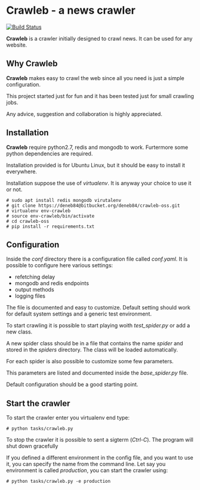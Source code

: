 # Crawleb - a news crawler

[![Build Status](https://travis-ci.org/deneb2/crawleb.svg?branch=master)](https://travis-ci.org/deneb2/crawleb)

**Crawleb** is a crawler initially designed to crawl news. It can be used for any website.

## Why Crawleb
**Crawleb** makes easy to crawl the web since all you need is just a simple configuration.

This project started just for fun and it has been tested just for small crawling jobs.

Any advice, suggestion and collaboration is highly appreciated.

## Installation
**Crawleb** require python2.7, redis and mongodb to work. Furtermore some python dependencies are required.

Installation provided is for Ubuntu Linux, but it should be easy to install it everywhere.

Installation suppose the use of *virtualenv*. It is anyway your choice to use it or not.

```
# sudo apt install redis mongodb virutalenv
# git clone https://deneb84@bitbucket.org/deneb84/crawleb-oss.git
# virtualenv env-crawleb
# source env-crawleb/bin/activate
# cd crawleb-oss
# pip install -r requirements.txt
```

## Configuration
Inside the *conf* directory there is a configuration file called *conf.yaml*.
It is possible to configure here various settings:

 * refetching delay
 * mongodb and redis endpoints
 * output methods
 * logging files
 
The file is documented and easy to customize. Default setting should work for default system settings and a generic test environment.

To start crawling it is possible to start playing woith *test_spider.py* or add a new class.

A new spider class should be in a file that contains the name *spider* and stored in the *spiders* directory.
The class will be loaded automatically.

For each spider is also possible to customize some few parameters.

This parameters are listed and documented inside the *base_spider.py* file.

Default configuration should be a good starting point.

## Start the crawler
To start the crawler enter you virtualenv end type:
```
# python tasks/crawleb.py
```
To stop the crawler it is possible to sent a sigterm (_Ctrl-C_). The program will shut down gracefully

If you defined a different environment in the config file, and you want to use it, you can specify the name from the command line. Let say you environment is called _production_, you can start the crawler using:

```
# python tasks/crawleb.py -e production

```